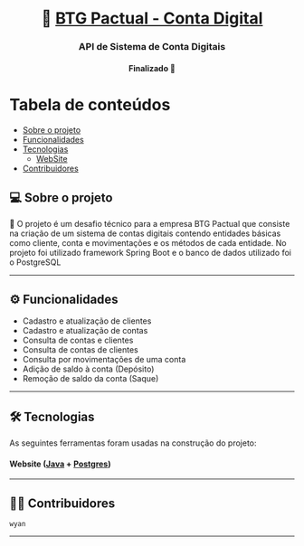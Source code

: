

<h1 align="center">
    💱 <a href="#"> BTG Pactual - Conta Digital </a>
</h1>

<h3 align="center">
    API de Sistema de Conta Digitais
</h3>

<h4 align="center">
	Finalizado 🚀
</h4>

Tabela de conteúdos
=================
<!--ts-->
* [Sobre o projeto](#-sobre-o-projeto)
* [Funcionalidades](#-funcionalidades)
* [Tecnologias](#-tecnologias)
    * [WebSite](#user-content-website--react----typescript)
* [Contribuidores](#-contribuidores)
<!--te-->


## 💻 Sobre o projeto

💱 O projeto é um desafio técnico para a empresa BTG Pactual que consiste na criação de um sistema de contas digitais contendo entidades básicas como cliente, conta e movimentações e os métodos de cada entidade. 
No projeto foi utilizado framework Spring Boot e o banco de dados utilizado foi o PostgreSQL

---

## ⚙️ Funcionalidades

- Cadastro e atualização de clientes
- Cadastro e atualização de contas
- Consulta de contas e clientes
- Consulta de contas de clientes
- Consulta por movimentações de uma conta
- Adição de saldo à conta (Depósito)
- Remoção de saldo da conta (Saque)

---

## 🛠 Tecnologias

As seguintes ferramentas foram usadas na construção do projeto:

#### **Website**  ([Java](https://www.oracle.com/br/java/technologies/downloads/)  +  [Postgres](https://www.postgresql.org/))

---

## 👨‍💻 Contribuidores

    wyan
---
